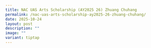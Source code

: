 ```yaml
---
title: NAC UAS Arts Scholarship (AY2025 26) Zhuang Chuhang
permalink: /nac-uas-arts-scholarship-ay2025-26-zhuang-chuhang/
date: 2025-10-24
layout: post
description: ""
image: ""
variant: tiptap
---
```

